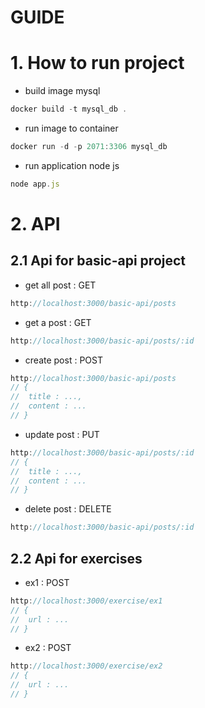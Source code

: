 # GUIDE

# 1. How to run project

- build image mysql

```jsx
docker build -t mysql_db .
```

- run image to container

```jsx
docker run -d -p 2071:3306 mysql_db
```

- run application node js

```jsx
node app.js
```

# 2. API

## 2.1 Api for basic-api project

- get all post : GET

```jsx
http://localhost:3000/basic-api/posts
```

- get a post : GET

```jsx
http://localhost:3000/basic-api/posts/:id
```

- create post : POST

```jsx
http://localhost:3000/basic-api/posts
// {
// 	title : ...,
// 	content : ...
// }
```

- update post : PUT

```jsx
http://localhost:3000/basic-api/posts/:id
// {
// 	title : ...,
// 	content : ...
// }
```

- delete post : DELETE

```jsx
http://localhost:3000/basic-api/posts/:id
```

## 2.2 Api for exercises

- ex1 : POST

```jsx
http://localhost:3000/exercise/ex1
// {
// 	url : ...
// }
```

- ex2 : POST

```jsx
http://localhost:3000/exercise/ex2
// {
// 	url : ...
// }
```